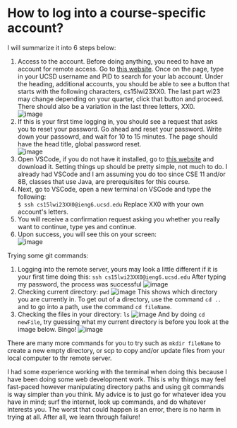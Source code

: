 # How to log into a course-specific account?
I will summarize it into 6 steps below:
1. Access to the account. Before doing anything, you need to have an account for remote access. Go to [this website](https://sdacs.ucsd.edu/~icc/index.php). Once on the page, type in your UCSD username and PID to search for your lab account. Under the heading, additional accounts, you should be able to see a button that starts with the following
characters, cs15lwi23XX0. The last part wi23 may change depending on your quarter, click that button and proceed. There should also be a variation in the last three letters, XX0.    
![image](https://user-images.githubusercontent.com/122484250/211909679-83208c7b-8907-4e7f-ae22-3bf85738c8ed.png)
2. If this is your first time logging in, you should see a request that asks you to reset your password. Go ahead and reset your password. Write down your passowrd, and wait for 10 to 15 minutes. The page should have the head title, global password reset.  
![image](https://user-images.githubusercontent.com/122484250/211909856-d95b3394-f469-4174-9871-fbae072a3472.png) 
3. Open VSCode, if you do not have it installed, go to [this website](https://code.visualstudio.com/) and download it. Setting things up should be pretty simple, not much to do. I already had VSCode and I am assuming you do too since CSE 11 and/or 8B, classes that use Java, are prerequisites for this course.
5. Next, go to VSCode, open a new terminal on VSCode and type the following: <br>
`$ ssh cs15lwi23XX0@ieng6.ucsd.edu`
Replace XX0 with your own account's letters.
5. You will receive a confirmation request asking you whether you really want to continue, type yes and continue.
6. Upon success, you will see this on your screen:  
![image](https://user-images.githubusercontent.com/122484250/211909019-143e22c9-95e7-49db-a7c9-868ff4f94b03.png)

Trying some git commands:
1. Logging into the remote server, yours may look a little different if it is your first time doing this:
`ssh cs15lwi23XX0@ieng6.ucsd.edu`
After typing my password, the process was successful
![image](https://user-images.githubusercontent.com/122484250/214968261-9f35df53-282d-4bdb-b1ae-b53f4ce5685b.png)
2. Checking current directory:
`pwd`
![image](https://user-images.githubusercontent.com/122484250/214968450-dac427b1-c006-4204-a987-141411225f09.png)
This shows which directory you are currently in. To get out of a directory, use the command `cd ..` and to go into a path, use the command `cd fileName`.
3. Checking the files in your directory:
`ls`
![image](https://user-images.githubusercontent.com/122484250/214968723-3e4b46e4-ca42-4203-bb13-acd8aedde73e.png)
And by doing `cd newFile`, try guessing what my current directory is before you look at the image below.
Bingo!
![image](https://user-images.githubusercontent.com/122484250/214968860-451b0d46-0cca-475c-9a24-ae278e9c3965.png)

There are many more commands for you to try such as `mkdir fileName` to create a new empty directory, or scp to copy and/or update files from your local computer
to thr remote server.


I had some experience working with the terminal when doing this because I have been doing some web development work. This is why things may feel fast-paced however manipulating directory paths and using git commands is way simpler than you think. My advice is to just go for whatever idea you have in mind; surf the internet, look up commands, and do whatever interests you. The worst that could happen is an error, there is no harm in trying at all. After all, we learn through failure!
